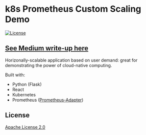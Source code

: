 # k8s Prometheus Custom Scaling Demo

[![License](https://img.shields.io/badge/License-Apache%202.0-blue.svg)](https://github.com/flipstone42/k8s-prometheus-custom-scaling/master/LICENSE)

## [See Medium write-up here]()

Horizonally-scalable application based on user demand: great for demonstrating the power of cloud-native computing.

Built with:
- Python (Flask)
- React
- Kubernetes
- Prometheus ([Prometheus-Adapter](https://github.com/DirectXMan12/k8s-prometheus-adapter))

## License

[Apache License 2.0](https://github.com/flipstone42/k8s-prometheus-custom-scaling/master/LICENSE)

